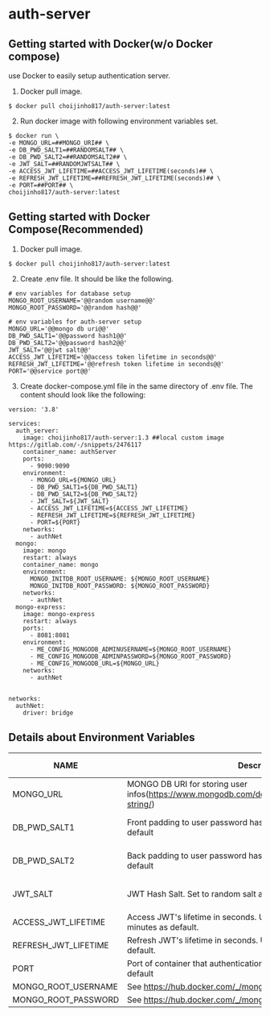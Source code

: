 # auth-server

## Getting started with Docker(w/o Docker compose)
use Docker to easily setup authentication server.

1. Docker pull image.
```
$ docker pull choijinho817/auth-server:latest
```
2. Run docker image with following environment variables set.
```
$ docker run \
-e MONGO_URL=##MONGO_URI## \
-e DB_PWD_SALT1=##RANDOMSALT## \
-e DB_PWD_SALT2=##RANDOMSALT2## \
-e JWT_SALT=##RANDOMJWTSALT## \
-e ACCESS_JWT_LIFETIME=##ACCESS_JWT_LIFETIME(seconds)## \
-e REFRESH_JWT_LIFETIME=##REFRESH_JWT_LIFETIME(seconds)## \
-e PORT=##PORT## \
choijinho817/auth-server:latest
```

## Getting started with Docker Compose(Recommended)
1. Docker pull image.
```
$ docker pull choijinho817/auth-server:latest
```
2. Create .env file. It should be like the following.
```
# env variables for database setup
MONGO_ROOT_USERNAME='@@random username@@'
MONGO_ROOT_PASSWORD='@@random hash@@'

# env variables for auth-server setup
MONGO_URL='@@mongo db uri@@'
DB_PWD_SALT1='@@password hash1@@'
DB_PWD_SALT2='@@password hash2@@'
JWT_SALT='@@jwt salt@@'
ACCESS_JWT_LIFETIME='@@access token lifetime in seconds@@'
REFRESH_JWT_LIFETIME='@@refresh token lifetime in seconds@@'
PORT='@@service port@@'
```
3. Create docker-compose.yml file in the same directory of .env file. The content should look like the following:
```
version: '3.8'

services:
  auth_server: 
    image: choijinho817/auth-server:1.3 ##local custom image https://gitlab.com/-/snippets/2476117
    container_name: authServer
    ports: 
      - 9090:9090
    environment:
      - MONGO_URL=${MONGO_URL}
      - DB_PWD_SALT1=${DB_PWD_SALT1}  
      - DB_PWD_SALT2=${DB_PWD_SALT2}
      - JWT_SALT=${JWT_SALT}
      - ACCESS_JWT_LIFETIME=${ACCESS_JWT_LIFETIME}
      - REFRESH_JWT_LIFETIME=${REFRESH_JWT_LIFETIME}
      - PORT=${PORT}
    networks: 
      - authNet 
  mongo:
    image: mongo 
    restart: always
    container_name: mongo
    environment:
      MONGO_INITDB_ROOT_USERNAME: ${MONGO_ROOT_USERNAME}
      MONGO_INITDB_ROOT_PASSWORD: ${MONGO_ROOT_PASSWORD}
    networks: 
      - authNet 
  mongo-express:
    image: mongo-express 
    restart: always 
    ports: 
      - 8081:8081
    environment:
      - ME_CONFIG_MONGODB_ADMINUSERNAME=${MONGO_ROOT_USERNAME}
      - ME_CONFIG_MONGODB_ADMINPASSWORD=${MONGO_ROOT_PASSWORD}
      - ME_CONFIG_MONGODB_URL=${MONGO_URL}
    networks: 
      - authNet


networks:
  authNet:
    driver: bridge
```

## Details about Environment Variables

|NAME|Description|Default Value|
|----|-----------|-------------|
|MONGO_URL|MONGO DB URI for storing user infos(https://www.mongodb.com/docs/manual/reference/connection-string/)|None|
|DB_PWD_SALT1|Front padding to user password hash salt. Set to random salt as default|Randomly set as default|
|DB_PWD_SALT2|Back padding to user password hash salt. Set to random salt as default|Randomly set as default|
|JWT_SALT|JWT Hash Salt. Set to random salt as default|Randomly set as default|
|ACCESS_JWT_LIFETIME|Access JWT's lifetime in seconds. Usually 60 minutes. Set to 60 minutes as default.|3600|
|REFRESH_JWT_LIFETIME|Refresh JWT's lifetime in seconds. Usually 24 hours. Set to 86400 as default.|
|PORT|Port of container that authentication service is running. Set to 9090 as default|9090|
|MONGO_ROOT_USERNAME|See https://hub.docker.com/_/mongo for more info|None|
|MONGO_ROOT_PASSWORD|See https://hub.docker.com/_/mongo for more info|None|